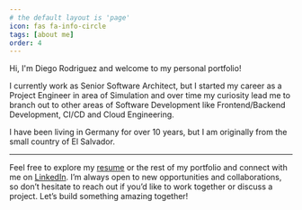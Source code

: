```yaml
---
# the default layout is 'page'
icon: fas fa-info-circle
tags: [about me]
order: 4
---
```


Hi, I'm Diego Rodriguez and welcome to my personal portfolio!

I currently work as Senior Software Architect,
but I started my career as a Project Engineer in area of Simulation and
over time my curiosity lead me to branch out to other areas of Software Development
like Frontend/Backend Development, CI/CD and Cloud Engineering.

I have been living in Germany for over 10 years, but I am originally
from the small country of El Salvador.

-------

Feel free to explore my [resume](/posts/resume) or the rest of my portfolio and
connect with me on [LinkedIn](https://www.linkedin.com/in/diego-rodriguez-4a6ab61a6/).
I’m always open to new opportunities and collaborations,
so don’t hesitate to reach out if you’d like to work together or discuss a project.
Let’s build something amazing together!
